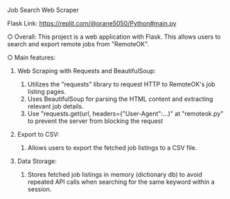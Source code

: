 Job Search Web Scraper

Flask Link: https://replit.com/@orane5050/Python#main.py

○ Overall: This project is a web application with Flask. This allows users to search and export remote jobs from "RemoteOK".

○ Main features:

1. Web Scraping with Requests and BeautifulSoup:
    1) Utilizes the "requests" library to request HTTP to RemoteOK's job listing pages.
    2) Uses BeautifulSoup for parsing the HTML content and extracting relevant job details.
    3) Use "requests.get(url, headers={"User-Agent":...)" at "remoteok.py" to prevent the server from blocking the request

2. Export to CSV:

    1) Allows users to export the fetched job listings to a CSV file.

3. Data Storage:

    1) Stores fetched job listings in memory (dictionary db) to avoid repeated API calls when searching for the same keyword within a session.

